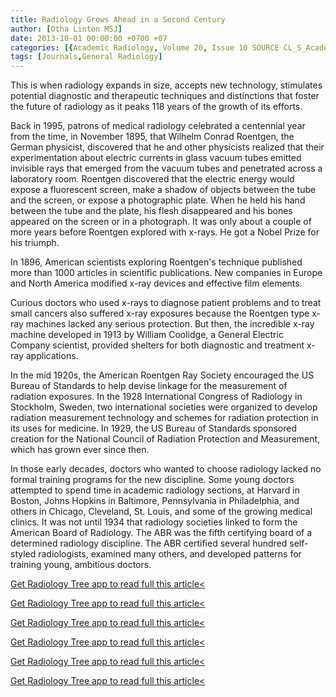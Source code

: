 ```yaml
---
title: Radiology Grows Ahead in a Second Century
author: [Otha Linton MSJ]
date: 2013-10-01 00:00:00 +0700 +07
categories: [{Academic Radiology, Volume 20, Issue 10 SOURCE CL_S_AcademicRadiologyVolume20Issue10 1}]
tags: [Journals,General Radiology]
---
```

This is when radiology expands in size, accepts new technology, stimulates potential diagnostic and therapeutic techniques and distinctions that foster the future of radiology as it peaks 118 years of the growth of its efforts.

Back in 1995, patrons of medical radiology celebrated a centennial year from the time, in November 1895, that Wilhelm Conrad Roentgen, the German physicist, discovered that he and other physicists realized that their experimentation about electric currents in glass vacuum tubes emitted invisible rays that emerged from the vacuum tubes and penetrated across a laboratory room. Roentgen discovered that the electric energy would expose a fluorescent screen, make a shadow of objects between the tube and the screen, or expose a photographic plate. When he held his hand between the tube and the plate, his flesh disappeared and his bones appeared on the screen or in a photograph. It was only about a couple of more years before Roentgen explored with x-rays. He got a Nobel Prize for his triumph.

In 1896, American scientists exploring Roentgen's technique published more than 1000 articles in scientific publications. New companies in Europe and North America modified x-ray devices and effective film elements.

Curious doctors who used x-rays to diagnose patient problems and to treat small cancers also suffered x-ray exposures because the Roentgen type x-ray machines lacked any serious protection. But then, the incredible x-ray machine developed in 1913 by William Coolidge, a General Electric Company scientist, provided shelters for both diagnostic and treatment x-ray applications.

In the mid 1920s, the American Roentgen Ray Society encouraged the US Bureau of Standards to help devise linkage for the measurement of radiation exposures. In the 1928 International Congress of Radiology in Stockholm, Sweden, two international societies were organized to develop radiation measurement technology and schemes for radiation protection in its uses for medicine. In 1929, the US Bureau of Standards sponsored creation for the National Council of Radiation Protection and Measurement, which has grown ever since then.

In those early decades, doctors who wanted to choose radiology lacked no formal training programs for the new discipline. Some young doctors attempted to spend time in academic radiology sections, at Harvard in Boston, Johns Hopkins in Baltimore, Pennsylvania in Philadelphia, and others in Chicago, Cleveland, St. Louis, and some of the growing medical clinics. It was not until 1934 that radiology societies linked to form the American Board of Radiology. The ABR was the fifth certifying board of a determined radiology discipline. The ABR certified several hundred self-styled radiologists, examined many others, and developed patterns for training young, ambitious doctors.

[Get Radiology Tree app to read full this article<](https://clinicalpub.com/app)

[Get Radiology Tree app to read full this article<](https://clinicalpub.com/app)

[Get Radiology Tree app to read full this article<](https://clinicalpub.com/app)

[Get Radiology Tree app to read full this article<](https://clinicalpub.com/app)

[Get Radiology Tree app to read full this article<](https://clinicalpub.com/app)

[Get Radiology Tree app to read full this article<](https://clinicalpub.com/app)